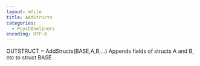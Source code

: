 ```yaml
---
layout: mfile
title: AddStructs
categories:
  - PsychOneliners
encoding: UTF-8
---
```


OUTSTRUCT = AddStructs(BASE,A,B,...)
Appends fields of structs A and B, etc to struct BASE